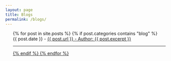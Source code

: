 ```yaml
---
layout: page
title: Blogs
permalink: /blogs/
---
```


<ul>
  {% for post in site.posts %}
    {% if post.categories contains "blog" %}
      <li style="list-style-type: none;">{{ post.date }} - <a href="{{ post.url }}">{{ post.url }} - Author:
        {{ post.excerpt }}
      </li>
      <hr>
    {% endif %}
  {% endfor %}
</ul>


